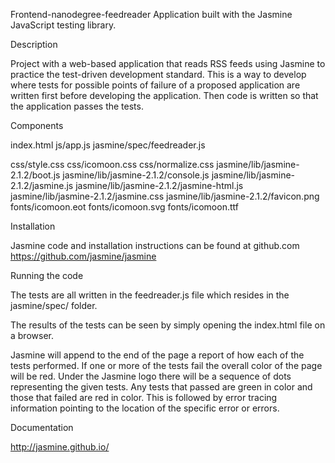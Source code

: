 Frontend-nanodegree-feedreader
Application built with the Jasmine JavaScript testing library.

Description

Project with a web-based application that reads RSS feeds using Jasmine to practice the test-driven development standard. This is a way to develop where tests for possible points of failure of a proposed application are written first before developing the application. Then code is written so that the application passes the tests.

Components

index.html
js/app.js
jasmine/spec/feedreader.js

css/style.css
css/icomoon.css
css/normalize.css
jasmine/lib/jasmine-2.1.2/boot.js
jasmine/lib/jasmine-2.1.2/console.js
jasmine/lib/jasmine-2.1.2/jasmine.js
jasmine/lib/jasmine-2.1.2/jasmine-html.js
jasmine/lib/jasmine-2.1.2/jasmine.css
jasmine/lib/jasmine-2.1.2/favicon.png
fonts/icomoon.eot
fonts/icomoon.svg
fonts/icomoon.ttf

Installation

Jasmine code and installation instructions can be found at github.com https://github.com/jasmine/jasmine

Running the code

The tests are all written in the feedreader.js file which resides in the jasmine/spec/ folder.

The results of the tests can be seen by simply opening the index.html file on a browser.

Jasmine will append to the end of the page a report of how each of the tests performed. If one or more of the tests fail the overall color of the page will be red. Under the Jasmine logo there will be a sequence of dots representing the given tests. Any tests that passed are green in color and those that failed are red in color. This is followed by error tracing information pointing to the location of the specific error or errors.

Documentation

http://jasmine.github.io/